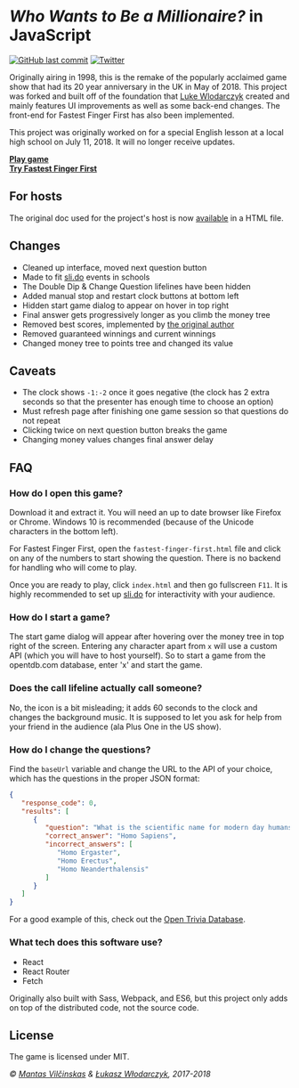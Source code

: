 # *Who Wants to Be a Millionaire?* in JavaScript

[![GitHub last commit](https://img.shields.io/github/last-commit/mistermantas/millionaire-js.svg?style=flat-square)](https://github.com/mistermantas/millionaire-js/commits/master)   [![Twitter](https://img.shields.io/twitter/follow/mistermantas.svg?style=social&label=Follow)](https://twitter.com/mistermantas)

Originally airing in 1998, this is the remake of the popularly acclaimed game show that had its 20 year anniversary in the UK in May of 2018. This project was forked and built off of the foundation that [Luke Wlodarczyk](https://github.com/LukeWlodarczyk/Who-Wants-to-Be-a-Millionaire) created and mainly features UI improvements as well as some back-end changes. The front-end for Fastest Finger First has also been implemented.

This project was originally worked on for a special English lesson at a local high school on July 11, 2018. It will no longer receive updates.

**[Play game](https://millionaire-school.netlify.com/#/game)**  
**[Try Fastest Finger First](https://millionaire-school.netlify.com/fastest-finger-first.html)**

## For hosts

The original doc used for the project's host is now [available](https://millionaire-school.netlify.com/hostguide.html) in a HTML file.

## Changes

* Cleaned up interface, moved next question button
* Made to fit [sli.do](https://sli.do) events in schools
* The Double Dip & Change Question lifelines have been hidden
* Added manual stop and restart clock buttons at bottom left
* Hidden start game dialog to appear on hover in top right
* Final answer gets progressively longer as you climb the money tree
* Removed best scores, implemented by [the original author](https://github.com/LukeWlodarczyk/Who-Wants-to-Be-a-Millionaire)
* Removed guaranteed winnings and current winnings
* Changed money tree to points tree and changed its value

## Caveats

* The clock shows `-1:-2` once it goes negative (the clock has 2 extra seconds so that the presenter has enough time to choose an option)
* Must refresh page after finishing one game session so that questions do not repeat
* Clicking twice on next question button breaks the game
* Changing money values changes final answer delay

## FAQ

### How do I open this game?

Download it and extract it. You will need an up to date browser like Firefox or Chrome. Windows 10 is recommended (because of the Unicode characters in the bottom left).

For Fastest Finger First, open the `fastest-finger-first.html` file and click on any of the numbers to start showing the question. There is no backend for handling who will come to play.

Once you are ready to play, click `index.html` and then go fullscreen `F11`. It is highly recommended to set up [sli.do](https://sli.do) for interactivity with your audience.

### How do I start a game?

The start game dialog will appear after hovering over the money tree in top right of the screen. Entering any character apart from `x` will use a custom API (which you will have to host yourself). So to start a game from the opentdb.com database, enter 'x' and start the game.

### Does the call lifeline actually call someone?

No, the icon is a bit misleading; it adds 60 seconds to the clock and changes the background music. It is supposed to let you ask for help from your friend in the audience (ala Plus One in the US show).

### How do I change the questions?

Find the `baseUrl` variable and change the URL to the API of your choice, which has the questions in the proper JSON format:

```json
{
   "response_code": 0,
   "results": [
      {
         "question": "What is the scientific name for modern day humans?",
         "correct_answer": "Homo Sapiens",
         "incorrect_answers": [
            "Homo Ergaster",
            "Homo Erectus",
            "Homo Neanderthalensis"
         ]
      }
   ]
}
```

For a good example of this, check out the [Open Trivia Database](https://opentdb.com/api.php?amount=1&category=9&difficulty=easy&type=multiple).

### What tech does this software use?

* React
* React Router
* Fetch

Originally also built with Sass, Webpack, and ES6, but this project only adds on top of the distributed code, not the source code.

## License

The game is licensed under MIT.

*© [Mantas Vilčinskas](https://github.com/mistermantas/millionaire-js) & [Łukasz Włodarczyk](https://github.com/LukeWlodarczyk/Who-Wants-to-Be-a-Millionaire), 2017-2018*

